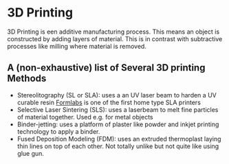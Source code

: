 # 3D Printing

3D Printing is een additive manufacturing process. This means an object is constructed by adding layers of material. This is in contrast with subtractive processes like milling where material is removed.

## A (non-exhaustive) list of Several 3D printing Methods
 * Stereolitography (SL or SLA): uses a an UV laser beam to harden a UV curable resin
   [Formlabs](https://www.youtube.com/user/formlabs1) is one of the first home type SLA printers
 * Selective Laser Sintering (SLS): uses a laserbeam to melt fine particles of material together. Used e.g. for metal objects
 * Binder-jetting: uses a platform of plaster like powder and inkjet printing technology to apply a binder.
 * Fused Deposition Modeling (FDM): uses an extruded thermoplast laying thin lines on top of each other. Not totally unlike but not quite like using glue gun.



